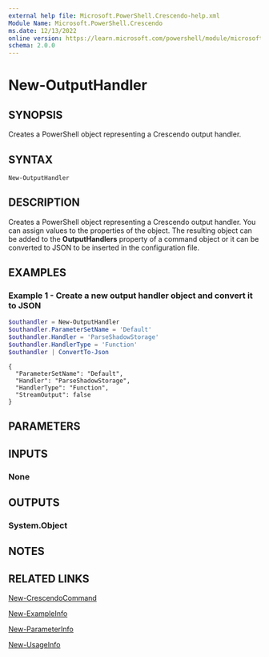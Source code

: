 ```yaml
---
external help file: Microsoft.PowerShell.Crescendo-help.xml
Module Name: Microsoft.PowerShell.Crescendo
ms.date: 12/13/2022
online version: https://learn.microsoft.com/powershell/module/microsoft.powershell.crescendo/new-outputhandler?view=ps-modules&wt.mc_id=ps-gethelp
schema: 2.0.0
---
```


# New-OutputHandler

## SYNOPSIS
Creates a PowerShell object representing a Crescendo output handler.

## SYNTAX

```
New-OutputHandler
```

## DESCRIPTION

Creates a PowerShell object representing a Crescendo output handler. You can assign values to the
properties of the object. The resulting object can be added to the **OutputHandlers** property of a
command object or it can be converted to JSON to be inserted in the configuration file.

## EXAMPLES

### Example 1 - Create a new output handler object and convert it to JSON

```powershell
$outhandler = New-OutputHandler
$outhandler.ParameterSetName = 'Default'
$outhandler.Handler = 'ParseShadowStorage'
$outhandler.HandlerType = 'Function'
$outhandler | ConvertTo-Json
```

```Output
{
  "ParameterSetName": "Default",
  "Handler": "ParseShadowStorage",
  "HandlerType": "Function",
  "StreamOutput": false
}
```

## PARAMETERS

## INPUTS

### None

## OUTPUTS

### System.Object

## NOTES

## RELATED LINKS

[New-CrescendoCommand](New-CrescendoCommand.md)

[New-ExampleInfo](New-ExampleInfo.md)

[New-ParameterInfo](New-ParameterInfo.md)

[New-UsageInfo](New-UsageInfo.md)
